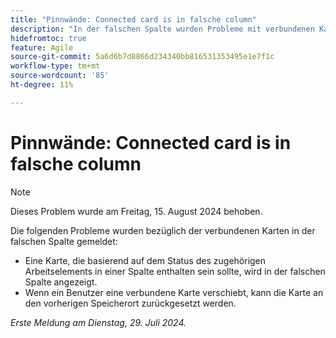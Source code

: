 ```yaml
---
title: "Pinnwände: Connected card is in falsche column"
description: "In der falschen Spalte wurden Probleme mit verbundenen Karten gemeldet."
hidefromtoc: true
feature: Agile
source-git-commit: 5a6d6b7d8866d234340bb816531353495e1e7f1c
workflow-type: tm+mt
source-wordcount: '85'
ht-degree: 11%

---
```



# Pinnwände: Connected card is in falsche column

>[!NOTE]
>
>Dieses Problem wurde am Freitag, 15. August 2024 behoben.

Die folgenden Probleme wurden bezüglich der verbundenen Karten in der falschen Spalte gemeldet:

* Eine Karte, die basierend auf dem Status des zugehörigen Arbeitselements in einer Spalte enthalten sein sollte, wird in der falschen Spalte angezeigt.
* Wenn ein Benutzer eine verbundene Karte verschiebt, kann die Karte an den vorherigen Speicherort zurückgesetzt werden.

_Erste Meldung am Dienstag, 29. Juli 2024._
